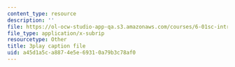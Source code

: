 ```yaml
---
content_type: resource
description: ''
file: https://ol-ocw-studio-app-qa.s3.amazonaws.com/courses/6-01sc-introduction-to-electrical-engineering-and-computer-science-i-spring-2011/a45d1a5ca8874e5e69310a79b3c78af0_QleELaAfTd4.srt
file_type: application/x-subrip
resourcetype: Other
title: 3play caption file
uid: a45d1a5c-a887-4e5e-6931-0a79b3c78af0
---
```

